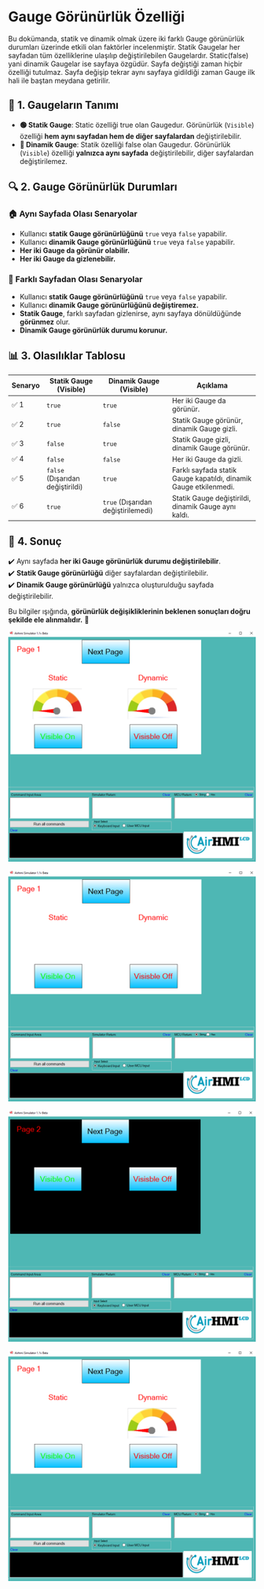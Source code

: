 # Gauge Görünürlük Özelliği

Bu dokümanda, statik ve dinamik olmak üzere iki farklı Gauge görünürlük durumları üzerinde etkili olan faktörler incelenmiştir.
Statik Gaugelar her sayfadan tüm özelliklerine ulaşılıp değiştirilebilen Gaugelardır. Static(false) yani dinamik Gaugelar ise sayfaya özgüdür.
Sayfa değiştiği zaman hiçbir özelliği tutulmaz. Sayfa değişip tekrar aynı sayfaya gidildiği zaman Gauge ilk hali ile baştan meydana getirilir. 

## 📌 1. Gaugeların Tanımı
- **🟢 Statik Gauge**: Static özelliği true olan Gaugedur. Görünürlük (`Visible`) özelliği **hem aynı sayfadan hem de diğer sayfalardan** değiştirilebilir.
- **🔵 Dinamik Gauge**: Statik özelliği false olan Gaugedur. Görünürlük (`Visible`) özelliği **yalnızca aynı sayfada** değiştirilebilir, diğer sayfalardan değiştirilemez.

## 🔍 2. Gauge Görünürlük Durumları
### 🏠 Aynı Sayfada Olası Senaryolar
- Kullanıcı **statik Gauge görünürlüğünü** `true` veya `false` yapabilir.
- Kullanıcı **dinamik Gauge görünürlüğünü** `true` veya `false` yapabilir.
- **Her iki Gauge da görünür olabilir.**
- **Her iki Gauge da gizlenebilir.**

### 🔄 Farklı Sayfadan Olası Senaryolar
- Kullanıcı **statik Gauge görünürlüğünü** `true` veya `false` yapabilir.
- Kullanıcı **dinamik Gauge görünürlüğünü değiştiremez.**
- **Statik Gauge**, farklı sayfadan gizlenirse, aynı sayfaya dönüldüğünde **görünmez** olur.
- **Dinamik Gauge görünürlük durumu korunur.**

## 📊 3. Olasılıklar Tablosu

| Senaryo | Statik Gauge (Visible) | Dinamik Gauge (Visible) | Açıklama |
|---------|------------------------|------------------------|-----------|
| ✅ 1 | `true`  | `true`  | Her iki Gauge da görünür. |
| ✅ 2 | `true`  | `false` | Statik Gauge görünür, dinamik Gauge gizli. |
| ✅ 3 | `false` | `true`  | Statik Gauge gizli, dinamik Gauge görünür. |
| ✅ 4 | `false` | `false` | Her iki Gauge da gizli. |
| ✅ 5 | `false` (Dışarıdan değiştirildi) | `true` | Farklı sayfada statik Gauge kapatıldı, dinamik Gauge etkilenmedi. |
| ✅ 6 | `true`  | `true` (Dışarıdan değiştirilemedi) | Statik Gauge değiştirildi, dinamik Gauge aynı kaldı. |

## 🎯 4. Sonuç
✔️ Aynı sayfada **her iki Gauge görünürlük durumu değiştirilebilir**.  
✔️ **Statik Gauge görünürlüğü** diğer sayfalardan değiştirilebilir.  
✔️ **Dinamik Gauge görünürlüğü** yalnızca oluşturulduğu sayfada değiştirilebilir.  

Bu bilgiler ışığında, **görünürlük değişikliklerinin beklenen sonuçları doğru şekilde ele alınmalıdır.** 🚀

![Açıklama Metni](1.png)

![Açıklama Metni](2.png)

![Açıklama Metni](3.png)

![Açıklama Metni](4.png)

